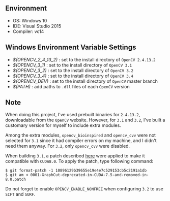 ## Environment
- OS: Windows 10
- IDE: Visual Studio 2015
- Compiler: vc14

## Windows Environment Variable Settings
- _$(OPENCV_2_4_13_2)_ : set to the install directory of `OpenCV 2.4.13.2`
- _$(OPENCV_3_1)_ : set to the install directory of `OpenCV 3.1`
- _$(OPENCV_3_2)_ : set to the install directory of `OpenCV 3.2`
- _$(OPENCV_3_4)_ : set to the install directory of `OpenCV 3.4`
- _$(OPENCV_DEV)_ : set to the install directory of `OpenCV` master branch
- _$(PATH)_ : add paths to `.dll` files of each `OpenCV` version

## Note
When doing this project, I've used prebuilt binaries for `2.4.13.2`, downloadable from the `OpenCV` website. However, for `3.1` and `3.2`, I've built a customary version for myself to include extra modules.

Among the extra modules, `opencv_bioinspired` and `opencv_cvv` were not selected for `3.1` since it had compiler errors on my machine, and I didn't need them anyway. For `3.2`, only `opencv_cvv` were disabled.

When building `3.1`, a patch described [here](https://github.com/opencv/opencv/issues/6677) were applied to make it compatible with `CUDA8.0`. To apply the patch, type following command:

```
$ git format-patch -1 10896129b39655e19e4e7c529153cb5c2191a1db
$ git am < 0001-GraphCut-deprecated-in-CUDA-7.5-and-removed-in-8.0.patch
```

Do not forget to enable `OPENCV_ENABLE_NONFREE` when configuring `3.2` to use `SIFT` and `SURF`.
